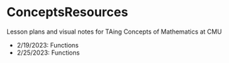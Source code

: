 # ConceptsResources
Lesson plans and visual notes for TAing Concepts of Mathematics at CMU

- 2/19/2023: Functions
- 2/25/2023: Functions
